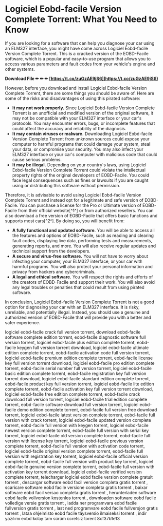 
 
# Logiciel Eobd-facile Version Complete Torrent: What You Need to Know
 
If you are looking for a software that can help you diagnose your car using an ELM327 interface, you might have come across Logiciel Eobd-facile Version Complete Torrent. This is a cracked version of the EOBD-Facile software, which is a popular and easy-to-use program that allows you to access various parameters and fault codes from your vehicle's engine and other systems.
 
**Download File ✏ ✏ ✏ [https://t.co/zuGzAE9jS6](https://t.co/zuGzAE9jS6)**


 
However, before you download and install Logiciel Eobd-facile Version Complete Torrent, there are some things you should be aware of. Here are some of the risks and disadvantages of using this pirated software:
 
- **It may not work properly.** Since Logiciel Eobd-facile Version Complete Torrent is an unofficial and modified version of the original software, it may not be compatible with your ELM327 interface or your car's protocols. You may encounter errors, bugs, or incomplete features that could affect the accuracy and reliability of the diagnosis.
- **It may contain viruses or malware.** Downloading Logiciel Eobd-facile Version Complete Torrent from unknown sources could expose your computer to harmful programs that could damage your system, steal your data, or compromise your security. You may also infect your ELM327 interface or your car's computer with malicious code that could cause serious problems.
- **It may be illegal.** Depending on your country's laws, using Logiciel Eobd-facile Version Complete Torrent could violate the intellectual property rights of the original developers of EOBD-Facile. You could face legal consequences such as fines or lawsuits if you are caught using or distributing this software without permission.

Therefore, it is advisable to avoid using Logiciel Eobd-facile Version Complete Torrent and instead opt for a legitimate and safe version of EOBD-Facile. You can purchase a license for the Pro or Ultimate version of EOBD-Facile from their official website[^1^] or from authorized resellers. You can also download a free version of EOBD-Facile that offers basic functions and supports most cars[^2^]. By doing so, you will benefit from:

- **A fully functional and updated software.** You will be able to access all the features and options of EOBD-Facile, such as reading and clearing fault codes, displaying live data, performing tests and measurements, generating reports, and more. You will also receive regular updates and technical support from the developers.
- **A secure and virus-free software.** You will not have to worry about infecting your computer, your ELM327 interface, or your car with harmful programs. You will also protect your personal information and privacy from hackers and cybercriminals.
- **A legal and ethical software.** You will respect the rights and efforts of the creators of EOBD-Facile and support their work. You will also avoid any legal troubles or penalties that could result from using pirated software.

In conclusion, Logiciel Eobd-facile Version Complete Torrent is not a good option for diagnosing your car with an ELM327 interface. It is risky, unreliable, and potentially illegal. Instead, you should use a genuine and authorized version of EOBD-Facile that will provide you with a better and safer experience.
 
logiciel eobd-facile crack full version torrent,  download eobd-facile software complete edition torrent,  eobd-facile diagnostic software full version torrent,  logiciel eobd-facile plus edition complete torrent,  eobd-facile keygen full version torrent download,  logiciel eobd-facile ultimate edition complete torrent,  eobd-facile activation code full version torrent,  logiciel eobd-facile premium edition complete torrent,  eobd-facile license key full version torrent download,  logiciel eobd-facile pro edition complete torrent,  eobd-facile serial number full version torrent,  logiciel eobd-facile basic edition complete torrent,  eobd-facile registration key full version torrent download,  logiciel eobd-facile standard edition complete torrent,  eobd-facile product key full version torrent,  logiciel eobd-facile lite edition complete torrent,  eobd-facile activation key full version torrent download,  logiciel eobd-facile free edition complete torrent,  eobd-facile crack download full version torrent,  logiciel eobd-facile trial edition complete torrent,  eobd-facile software download full version torrent,  logiciel eobd-facile demo edition complete torrent,  eobd-facile full version free download torrent,  logiciel eobd-facile latest version complete torrent,  eobd-facile full version with crack torrent,  logiciel eobd-facile updated version complete torrent,  eobd-facile full version with keygen torrent,  logiciel eobd-facile newest version complete torrent,  eobd-facile full version with serial key torrent,  logiciel eobd-facile old version complete torrent,  eobd-facile full version with license key torrent,  logiciel eobd-facile previous version complete torrent,  eobd-facile full version with activation code torrent,  logiciel eobd-facile original version complete torrent,  eobd-facile full version with registration key torrent,  logiciel eobd-facile official version complete torrent,  eobd-facile full version with product key torrent,  logiciel eobd-facile genuine version complete torrent,  eobd-facile full version with activation key torrent download,  logiciel eobd-facile verified version complete torrent,  telecharger logiciel eobd facile version complete gratuit torrent ,  descargar software eobd facil version completa gratis torrent ,  scaricare software eobd facile versione completa gratis torrent ,  baixar software eobd facil versao completa gratis torrent ,  herunterladen software eobd facile vollversion kostenlos torrent ,  downloaden software eobd facile volledige versie gratis torrent ,  ladda ner programvara eobd facile fullversion gratis torrent ,  last ned programvare eobd facile fullversjon gratis torrent ,  lataa ohjelmisto eobd facile täysversio ilmaiseksi torrent ,  indir yazılımı eobd kolay tam sürüm ücretsiz torent
 8cf37b1e13
 
